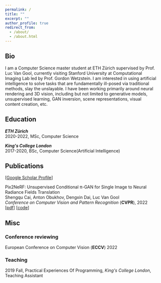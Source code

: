 ```yaml
---
permalink: /
title: ""
excerpt: ""
author_profile: true
redirect_from: 
  - /about/
  - /about.html
---
```


## <a name="bio"></a> Bio
I am a Computer Science master student at ETH Zürich supervised by Prof. Luc Van Gool, currently visiting Stanford University at Computational Imaging Lab led by Prof. Gordon Wetzstein. I am interested in using artificial intelligence to solve tasks that are fundamentally ill-posed via traditional methods, slay the unslayable. I have been working primarily around neural rendering and 3D vision, including but not limited to generative models, unsupervised learning, GAN inversion, scene representations, visual content creation, etc.


## <a name="edu"></a> Education
**_ETH Zürich_**\
2020-2022, MSc, Computer Science

**_King's College London_**\
2017-2020, BSc, Computer Science(Artificial Intelligence)


## <a name="pub"></a> Publications
[[Google Scholar Profile](https://scholar.google.com/citations?user=KeI51t8AAAAJ&hl=en)]

Pix2NeRF: Unsupervised Conditional π-GAN for Single Image to Neural Radiance Fields Translation\
Shengqu Cai, Anton Obukhov, Dengxin Dai, Luc Van Gool\
*Conference on Computer Vision and Pattern Recognition* (**CVPR**), 2022\
[[pdf](https://arxiv.org/abs/2202.13162)]
[[code](https://github.com/primecai/Pix2NeRF)]


## <a name="misc"></a> Misc

### Conference reviewing
European Conference on Computer Vision (**ECCV**) 2022

### Teaching
2019 Fall, Practical Experiences Of Programming, *King's College London*, Teaching Assistant